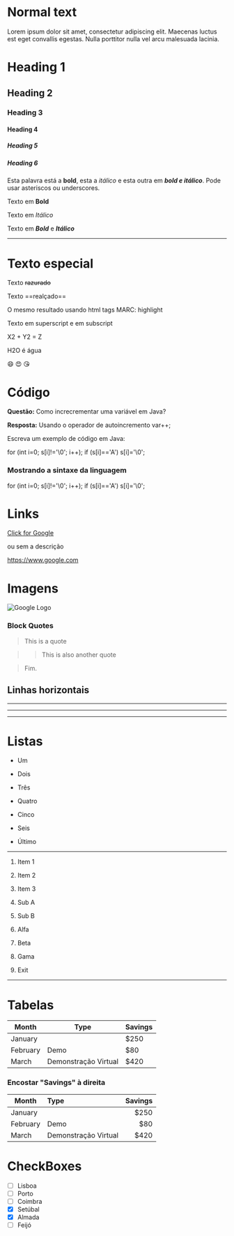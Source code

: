 # Normal text

Lorem ipsum dolor sit amet, consectetur adipiscing elit. Maecenas luctus  est eget convallis egestas. Nulla porttitor nulla vel arcu malesuada lacinia.

# Heading 1
## Heading 2
### Heading 3
#### Heading 4
##### Heading 5
##### Heading 6

Esta palavra está a **bold**, esta a _itálico_ e esta outra em ***bold e itálico***. Pode usar asteriscos ou underscores.

Texto em **Bold**

Texto em *Itálico*

Texto em ***Bold*** e ___Itálico___

***

# Texto especial

Texto ~~razurado~~

Texto ==realçado==

O mesmo resultado usando html tags MARC: highlight 

Texto em superscript e em subscript

X2 + Y2 = Z

H2O é água

:smile: :heart_eyes: :kissing_heart:

# Código

**Questão:** Como increcrementar uma variável em Java?

**Resposta:** Usando o operador de autoincremento var++;

Escreva um exemplo de código em Java:


for (int i=0; s[i]!='\0'; i++);
  if (s[i]=='A')
     s[i]='\0';

### Mostrando a sintaxe da linguagem


for (int i=0; s[i]!='\0'; i++);
  if (s[i]=='A')
    s[i]='\0';


# Links

[Click for Google](https://www.google.com)

ou sem a descrição

<https://www.google.com>

# Imagens

![Google Logo](https://api.freelogodesign.org/assets/blog/img/201811071357423762013.png)

### Block Quotes

> This is a quote

>> This is also another quote

> Fim.

## Linhas horizontais

***

---

___

# Listas

* Um

* Dois

* Três

+ Quatro

+ Cinco

+ Seis

+ Último

---

1. Item 1

2. Item 2

3. Item 3

1. Sub A

2. Sub B

1. Alfa

2. Beta

3. Gama

4. Exit

---

# Tabelas

| Month | Type | Savings |
|  --------  |  --- | -----  |
| January | |$250 |
| February | Demo| $80 |
| March | Demonstração Virtual | $420 |

### Encostar "Savings" à direita

| Month | Type | Savings |
|  --------  |  :--- | -----:  |
| January | |$250 |
| February | Demo| $80 |
| March | Demonstração Virtual | $420 |

# CheckBoxes

- [ ] Lisboa
- [ ] Porto
- [ ] Coimbra
- [x] Setúbal
- [x] Almada
- [ ] Feijó